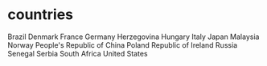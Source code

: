 # countries
Brazil
Denmark
France
Germany
Herzegovina
Hungary
Italy
Japan
Malaysia
Norway
People's Republic of China
Poland
Republic of Ireland
Russia
Senegal
Serbia
South Africa
United States


